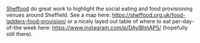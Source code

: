 [Sheffood](https://sheffood.org.uk/) do great work to highlight the social eating and food provisioning venues around Sheffield. See a map here: <https://sheffood.org.uk/food-ladders-food-provision/> or a nicely layed out table of where to eat per-day-of-the week here: <https://www.instagram.com/p/DAylBlxtAP5/> (hopefully still there).
